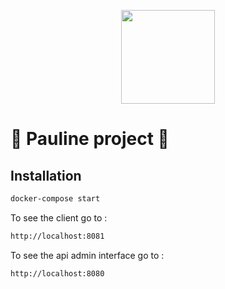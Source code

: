 <p align="center">
  <img width="150" height="150" src="https://s3.eu-west-1.amazonaws.com/tcheymol/pudding.png">
</p>

# 🚀 Pauline project 🚀

## Installation

```bash
docker-compose start
```

To see the client go to :

```bash
http://localhost:8081
```

To see the api admin interface go to :

```bash
http://localhost:8080
```
